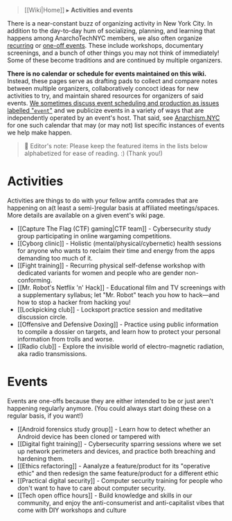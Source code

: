 > [[Wiki|Home]] ▸ **Activities and events**

There is a near-constant buzz of organizing activity in New York City. In addition to the day-to-day hum of socializing, planning, and learning that happens among AnarchoTechNYC members, we also often organize [recurring](#activities) or [one-off events](#events). These include workshops, documentary screenings, and a bunch of other things you may not think of immediately! Some of these become traditions and are continued by multiple organizers.

**There is no calendar or schedule for events maintained on this wiki.** Instead, these pages serve as drafting pads to collect and compare notes between multiple organizers, collaboratively concoct ideas for new activities to try, and maintain shared resources for organizers of said events. [We sometimes discuss event scheduling and production as issues labelled "`event`"](https://github.com/AnarchoTechNYC/meta/issues?q=label%3Aevent) and we publicize events in a variety of ways that are independently operated by an event's host. That said, see [Anarchism.NYC](http://anarchism.nyc/) for one such calendar that may (or may not) list specific instances of events we help make happen.

> 📝 Editor's note: Please keep the featured items in the lists below alphabetized for ease of reading. :) (Thank you!)

# Activities

Activities are things to do with your fellow antifa comrades that are happening on a(t least a semi-)regular basis at affiliated meetings/spaces. More details are available on a given event's wiki page.

* [[Capture The Flag (CTF) gaming|CTF team]] - Cybersecurity study group participating in online wargaming competitions.
* [[Cyborg clinic]] - Holistic (mental/physical/cybernetic) health sessions for anyone who wants to reclaim their time and energy from the apps demanding too much of it.
* [[Fight training]] - Recurring physical self-defense workshop with dedicated variants for women and people who are gender non-conforming.
* [[Mr. Robot's Netflix 'n' Hack]] - Educational film and TV screenings with a supplementary syllabus; let "Mr. Robot" teach you how to hack—and how to stop a hacker from hacking you!
* [[Lockpicking club]] - Locksport practice session and meditative discussion circle.
* [[Offensive and Defensive Doxing]] - Practice using public information to compile a dossier on targets, and learn how to protect your personal information from trolls and worse.
* [[Radio club]] - Explore the invisible world of electro-magnetic radiation, aka radio transmissions.

# Events

Events are one-offs because they are either intended to be or just aren't happening regularly anymore. (You could always start doing these on a regular basis, if you want!)

* [[Android forensics study group]] - Learn how to detect whether an Android device has been cloned or tampered with
* [[Digital fight training]] - Cybersecurity sparring sessions where we set up network perimeters and devices, and practice both breaching and hardening them.
* [[Ethics refactoring]] - Aanalyze a feature/product for its "operative ethic" and then redesign the same feature/product for a different ethic
* [[Practical digital security]] - Computer security training for people who don't want to have to care about computer security.
* [[Tech open office hours]] - Build knowledge and skills in our community, and enjoy the anti-consumerist and anti-capitalist vibes that come with DIY workshops and culture